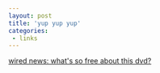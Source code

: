 ```yaml
---
layout: post
title: 'yup yup yup'
categories:
 - links
---
```


<a href="http://wired.com/news/digiwood/0,1412,58253,00.html">wired news: what's so free about this dvd?</a>

